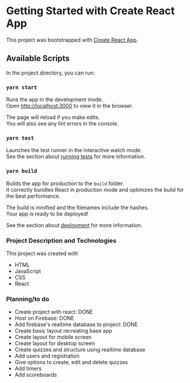 # Getting Started with Create React App

This project was bootstrapped with [Create React App](https://github.com/facebook/create-react-app).

## Available Scripts

In the project directory, you can run:

### `yarn start`

Runs the app in the development mode.\
Open [http://localhost:3000](http://localhost:3000) to view it in the browser.

The page will reload if you make edits.\
You will also see any lint errors in the console.

### `yarn test`

Launches the test runner in the interactive watch mode.\
See the section about [running tests](https://facebook.github.io/create-react-app/docs/running-tests) for more information.

### `yarn build`

Builds the app for production to the `build` folder.\
It correctly bundles React in production mode and optimizes the build for the best performance.

The build is minified and the filenames include the hashes.\
Your app is ready to be deployed!

See the section about [deployment](https://facebook.github.io/create-react-app/docs/deployment) for more information.

### Project Description and Technologies

This project was created with

- HTML
- JavaScript
- CSS
- React

### Planning/to do

- Create project with react: DONE
- Host on Firebase: DONE
- Add firebase's realtime database to project: DONE
- Create basic layout recreating base app
- Create layout for mobile screen
- Create layout for desktop screen
- Create quizzes and structure using realtime database
- Add users and registration
- Give options to create, edit and delete quizzes
- Add timers
- Add scoreboards
